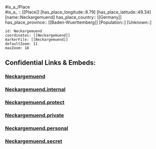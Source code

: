 ﻿---
location: [49.34,8.79] 
mapzoom: [7,12] 
mapmarker: city 
type: City
tags:
- geo/City


SpocWebEntityId: 32764
isDeleted: false
confidential: public

---
#is_a_/Place  
#is_a_ :: [[Place]] 
[has_place_longitude::8.79] 
[has_place_latitude::49.34] 
[name::Neckargemuend] 
has_place_country:: [[Germany]]  
has_place_province:: [[Baden-Wuerttemberg]] 
[Population::] 
[Unknown::] 


```leaflet
id: Neckargemuend
coordinates: [[Neckargemuend]] 
markerFile: [[Neckargemuend]] 
defaultZoom: 11 
maxZoom: 18
```


## Confidential Links & Embeds: 

### [Neckargemuend](/_public/Earth/Continent/Europe/Europe~Central/Germany/Germany~West/Baden-Wuerttemberg/counties~BW/Rhein-Neckar-Kreis/cities~Rhein-Neckar/Elsenztal/City/Neckargemuend.md) 

### [Neckargemuend.internal](/_internal/Earth/Continent/Europe/Europe~Central/Germany/Germany~West/Baden-Wuerttemberg/counties~BW/Rhein-Neckar-Kreis/cities~Rhein-Neckar/Elsenztal/City/Neckargemuend.internal.md) 

### [Neckargemuend.protect](/_protect/Earth/Continent/Europe/Europe~Central/Germany/Germany~West/Baden-Wuerttemberg/counties~BW/Rhein-Neckar-Kreis/cities~Rhein-Neckar/Elsenztal/City/Neckargemuend.protect.md) 

### [Neckargemuend.private](/_private/Earth/Continent/Europe/Europe~Central/Germany/Germany~West/Baden-Wuerttemberg/counties~BW/Rhein-Neckar-Kreis/cities~Rhein-Neckar/Elsenztal/City/Neckargemuend.private.md) 

### [Neckargemuend.personal](/_personal/Earth/Continent/Europe/Europe~Central/Germany/Germany~West/Baden-Wuerttemberg/counties~BW/Rhein-Neckar-Kreis/cities~Rhein-Neckar/Elsenztal/City/Neckargemuend.personal.md) 

### [Neckargemuend.secret](/_secret/Earth/Continent/Europe/Europe~Central/Germany/Germany~West/Baden-Wuerttemberg/counties~BW/Rhein-Neckar-Kreis/cities~Rhein-Neckar/Elsenztal/City/Neckargemuend.secret.md) 
